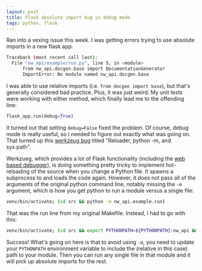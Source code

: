 ```yaml
---
layout: post
title: Flask absolute import bug in debug mode
tags: python, flask
---
```


Ran into a vexing issue this week. I was getting errors trying to use absolute imports in a new flask app:

```bash
Traceback (most recent call last):
  File "nw_api/example/run.py", line 5, in <module>
      from nw_api.docgen.base import DocumentationGenerator
      ImportError: No module named nw_api.docgen.base
```

I was able to use relative imports (i.e. `from docgen import base`), but that's generally considered bad practice. Plus, it was just weird. My unit tests were working with either method, which finally lead me to the offending line:

```python
flask_app.run(debug=True)
```

It turned out that setting `debug=False` fixed the problem. Of course, debug mode is really useful, so I needed to figure out exactly what was going on. That turned up this [werkzeug bug](https://github.com/mitsuhiko/werkzeug/issues/461) titled "Reloader, python -m, and sys.path".

Werkzueg, which provides a lot of Flask functionality (including the [web based debugger](http://werkzeug.pocoo.org/docs/0.10/debug/)), is doing something pretty tricky to implement hot-reloading of the source when you change a Python file. It spawns a subprocess to and loads the code again. However, it does not pass all of the arguments of the original python command line, notably missing the `-m` argument, which is how you get python to run a module versus a single file:

```bash
venv/bin/activate; (cd src && python -m nw_api.example.run)
```

That was the run line from my original Makefile. Instead, I had to go with this:

```bash
venv/bin/activate; (cd src && export PYTHONPATH=${PYTHONPATH}:nw_api && python nw_api/example/run.py)
```

Success! What's going on here is that to avoid using `-m`, you need to update your `PYTHONPATH` environment variable to include the (relative in this case) path to your module. Then you can run any single file in that module and it will pick up absolute imports for the rest.
